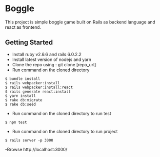 # Boggle

This project is simple boggle game built on Rails as backend language and react as frontend.

## Getting Started

- Install ruby v2.6.6 and rails 6.0.2.2
- Install latest version of nodejs and yarn
- Clone the repo using : git clone [repo_url]
- Run command on the cloned directory

```
$ bundle install
$ rails webpacker:install
$ rails webpacker:install:react
$ rails generate react:install
$ yarn install
$ rake db:migrate
$ rake db:seed
```

- Run command on the cloned directory to run test

```
$ npm test
```

- Run command on the cloned directory to run project

```
$ rails server -p 3000
```

-Browse http://localhost:3000/
